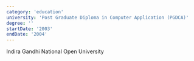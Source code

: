 ```yaml
---
category: 'education'
university: 'Post Graduate Diploma in Computer Application (PGDCA)'
degree: ''
startDate: '2003'
endDate: '2004'
---
```


Indira Gandhi National Open University
